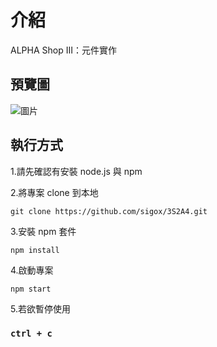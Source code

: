 # 介紹

ALPHA Shop III：元件實作

## 預覽圖

![圖片](https://github.com/sigox/3S3A6/assets/131880018/306fbb58-1f1d-4be3-ba6b-4823abde5728)



## 執行方式

1.請先確認有安裝 node.js 與 npm

2.將專案 clone 到本地

    git clone https://github.com/sigox/3S2A4.git

3.安裝 npm 套件

    npm install

4.啟動專案

    npm start
    
5.若欲暫停使用

### `ctrl + c`
